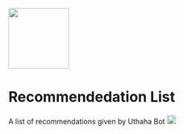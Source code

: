 <a href="https://telegra.ph/file/079d598494d7fbaefcc5d.png"> <img src="https://telegra.ph/file/079d598494d7fbaefcc5d.png" height="120"></a> 

# Recommendedation List
A list of recommendations given by Uthaha Bot 
  <a href="https://img.shields.io/badge/Utaha%20Senpai%20Bot-Open%20in%20Telegram-red"> <img src="https://img.shields.io/badge/Utaha%20Bot-Open%20in%20Telegram-red" height="18"></a> 

